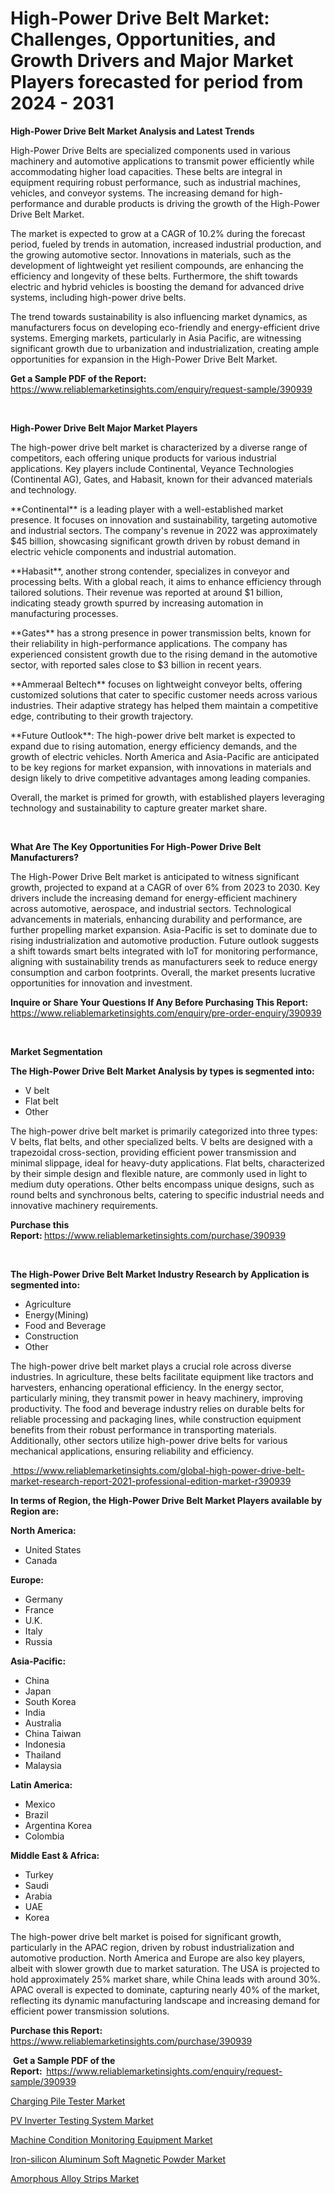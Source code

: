 <p><h1>High-Power Drive Belt Market: Challenges, Opportunities, and Growth Drivers and Major Market Players forecasted for period from 2024 - 2031</h1></p><p><strong>High-Power Drive Belt Market Analysis and Latest Trends</strong></p>
<p><p>High-Power Drive Belts are specialized components used in various machinery and automotive applications to transmit power efficiently while accommodating higher load capacities. These belts are integral in equipment requiring robust performance, such as industrial machines, vehicles, and conveyor systems. The increasing demand for high-performance and durable products is driving the growth of the High-Power Drive Belt Market.</p><p>The market is expected to grow at a CAGR of 10.2% during the forecast period, fueled by trends in automation, increased industrial production, and the growing automotive sector. Innovations in materials, such as the development of lightweight yet resilient compounds, are enhancing the efficiency and longevity of these belts. Furthermore, the shift towards electric and hybrid vehicles is boosting the demand for advanced drive systems, including high-power drive belts.</p><p>The trend towards sustainability is also influencing market dynamics, as manufacturers focus on developing eco-friendly and energy-efficient drive systems. Emerging markets, particularly in Asia Pacific, are witnessing significant growth due to urbanization and industrialization, creating ample opportunities for expansion in the High-Power Drive Belt Market.</p></p>
<p><strong>Get a Sample PDF of the Report:&nbsp;</strong> <a href="https://www.reliablemarketinsights.com/enquiry/request-sample/390939?utm_campaign=1197&utm_medium=2&utm_source=Github&utm_content=ia&utm_term=26102024&utm_id=high-power-drive-belt">https://www.reliablemarketinsights.com/enquiry/request-sample/390939</a></p>
<p>&nbsp;</p>
<p><strong>High-Power Drive Belt Major Market Players</strong></p>
<p><p>The high-power drive belt market is characterized by a diverse range of competitors, each offering unique products for various industrial applications. Key players include Continental, Veyance Technologies (Continental AG), Gates, and Habasit, known for their advanced materials and technology.</p><p>**Continental** is a leading player with a well-established market presence. It focuses on innovation and sustainability, targeting automotive and industrial sectors. The company's revenue in 2022 was approximately $45 billion, showcasing significant growth driven by robust demand in electric vehicle components and industrial automation.</p><p>**Habasit**, another strong contender, specializes in conveyor and processing belts. With a global reach, it aims to enhance efficiency through tailored solutions. Their revenue was reported at around $1 billion, indicating steady growth spurred by increasing automation in manufacturing processes.</p><p>**Gates** has a strong presence in power transmission belts, known for their reliability in high-performance applications. The company has experienced consistent growth due to the rising demand in the automotive sector, with reported sales close to $3 billion in recent years.</p><p>**Ammeraal Beltech** focuses on lightweight conveyor belts, offering customized solutions that cater to specific customer needs across various industries. Their adaptive strategy has helped them maintain a competitive edge, contributing to their growth trajectory.</p><p>**Future Outlook**: The high-power drive belt market is expected to expand due to rising automation, energy efficiency demands, and the growth of electric vehicles. North America and Asia-Pacific are anticipated to be key regions for market expansion, with innovations in materials and design likely to drive competitive advantages among leading companies.</p><p>Overall, the market is primed for growth, with established players leveraging technology and sustainability to capture greater market share.</p></p>
<p>&nbsp;</p>
<p><strong>What Are The Key Opportunities For High-Power Drive Belt Manufacturers?</strong></p>
<p><p>The High-Power Drive Belt market is anticipated to witness significant growth, projected to expand at a CAGR of over 6% from 2023 to 2030. Key drivers include the increasing demand for energy-efficient machinery across automotive, aerospace, and industrial sectors. Technological advancements in materials, enhancing durability and performance, are further propelling market expansion. Asia-Pacific is set to dominate due to rising industrialization and automotive production. Future outlook suggests a shift towards smart belts integrated with IoT for monitoring performance, aligning with sustainability trends as manufacturers seek to reduce energy consumption and carbon footprints. Overall, the market presents lucrative opportunities for innovation and investment.</p></p>
<p><strong>Inquire or Share Your Questions If Any Before Purchasing This Report:</strong> <a href="https://www.reliablemarketinsights.com/enquiry/pre-order-enquiry/390939?utm_campaign=1197&utm_medium=2&utm_source=Github&utm_content=ia&utm_term=26102024&utm_id=high-power-drive-belt">https://www.reliablemarketinsights.com/enquiry/pre-order-enquiry/390939</a></p>
<p>&nbsp;</p>
<p><strong>Market Segmentation</strong></p>
<p><strong>The High-Power Drive Belt Market Analysis by types is segmented into:</strong></p>
<p><ul><li>V belt</li><li>Flat belt</li><li>Other</li></ul></p>
<p><p>The high-power drive belt market is primarily categorized into three types: V belts, flat belts, and other specialized belts. V belts are designed with a trapezoidal cross-section, providing efficient power transmission and minimal slippage, ideal for heavy-duty applications. Flat belts, characterized by their simple design and flexible nature, are commonly used in light to medium duty operations. Other belts encompass unique designs, such as round belts and synchronous belts, catering to specific industrial needs and innovative machinery requirements.</p></p>
<p><strong>Purchase this Report:&nbsp;</strong><a href="https://www.reliablemarketinsights.com/purchase/390939?utm_campaign=1197&utm_medium=2&utm_source=Github&utm_content=ia&utm_term=26102024&utm_id=high-power-drive-belt">https://www.reliablemarketinsights.com/purchase/390939</a></p>
<p>&nbsp;</p>
<p><strong>The High-Power Drive Belt Market Industry Research by Application is segmented into:</strong></p>
<p><ul><li>Agriculture</li><li>Energy(Mining)</li><li>Food and Beverage</li><li>Construction</li><li>Other</li></ul></p>
<p><p>The high-power drive belt market plays a crucial role across diverse industries. In agriculture, these belts facilitate equipment like tractors and harvesters, enhancing operational efficiency. In the energy sector, particularly mining, they transmit power in heavy machinery, improving productivity. The food and beverage industry relies on durable belts for reliable processing and packaging lines, while construction equipment benefits from their robust performance in transporting materials. Additionally, other sectors utilize high-power drive belts for various mechanical applications, ensuring reliability and efficiency.</p></p>
<p><a href="https://www.reliablemarketinsights.com/global-high-power-drive-belt-market-research-report-2021-professional-edition-market-r390939?utm_campaign=1197&utm_medium=2&utm_source=Github&utm_content=ia&utm_term=26102024&utm_id=high-power-drive-belt">&nbsp;https://www.reliablemarketinsights.com/global-high-power-drive-belt-market-research-report-2021-professional-edition-market-r390939</a></p>
<p><strong>In terms of Region, the High-Power Drive Belt Market Players available by Region are:</strong></p>
<p>
    <p> <strong> North America: </strong>
        <ul>
            <li>United States</li>
            <li>Canada</li>
        </ul>
        </p> 
    <p> <strong> Europe: </strong>
        <ul>
            <li>Germany</li>
            <li>France</li>
            <li>U.K.</li>
            <li>Italy</li>
            <li>Russia</li>
        </ul>
        </p> 
    <p> <strong> Asia-Pacific: </strong>
        <ul>
            <li>China</li>
            <li>Japan</li>
            <li>South Korea</li>
            <li>India</li>
            <li>Australia</li>
            <li>China Taiwan</li>
            <li>Indonesia</li>
            <li>Thailand</li>
            <li>Malaysia</li>
        </ul>
        </p> 
    <p> <strong> Latin America: </strong>
        <ul>
            <li>Mexico</li>
            <li>Brazil</li>
            <li>Argentina Korea</li>
            <li>Colombia</li>
        </ul>
        </p> 
    <p> <strong> Middle East & Africa: </strong>
        <ul>
            <li>Turkey</li>
            <li>Saudi</li>
            <li>Arabia</li>
            <li>UAE</li>
            <li>Korea</li>
        </ul>
    </p>
    </p>
<p><p>The high-power drive belt market is poised for significant growth, particularly in the APAC region, driven by robust industrialization and automotive production. North America and Europe are also key players, albeit with slower growth due to market saturation. The USA is projected to hold approximately 25% market share, while China leads with around 30%. APAC overall is expected to dominate, capturing nearly 40% of the market, reflecting its dynamic manufacturing landscape and increasing demand for efficient power transmission solutions.</p></p>
<p><strong>Purchase this Report: </strong><a href="https://www.reliablemarketinsights.com/purchase/390939?utm_campaign=1197&utm_medium=2&utm_source=Github&utm_content=ia&utm_term=26102024&utm_id=high-power-drive-belt">https://www.reliablemarketinsights.com/purchase/390939</a></p>
<p>&nbsp;<strong>Get a Sample PDF of the Report:&nbsp;&nbsp;</strong><a href="https://www.reliablemarketinsights.com/enquiry/request-sample/390939?utm_campaign=1197&utm_medium=2&utm_source=Github&utm_content=ia&utm_term=26102024&utm_id=high-power-drive-belt">https://www.reliablemarketinsights.com/enquiry/request-sample/390939</a></p>
<p><strong></strong></p>
<p><p><a href="https://www.linkedin.com/pulse/charging-pile-tester-mosaic-piecing-together-global-market-k9lae?utm_campaign=1197&utm_medium=2&utm_source=Github&utm_content=ia&utm_term=26102024&utm_id=high-power-drive-belt">Charging Pile Tester Market</a></p><p><a href="https://www.linkedin.com/pulse/decoding-pv-inverter-testing-system-market-signals-growth-yvdme?utm_campaign=1197&utm_medium=2&utm_source=Github&utm_content=ia&utm_term=26102024&utm_id=high-power-drive-belt">PV Inverter Testing System Market</a></p><p><a href="https://issuu.com/reportprime-2/docs/machine-condition-monitoring-equipm_e07e872fc511f4?utm_campaign=1197&utm_medium=2&utm_source=Github&utm_content=ia&utm_term=26102024&utm_id=high-power-drive-belt">Machine Condition Monitoring Equipment Market</a></p><p><a href="https://www.linkedin.com/pulse/iron-silicon-aluminum-soft-magnetic-powder-market-indicators-4rw3c?utm_campaign=1197&utm_medium=2&utm_source=Github&utm_content=ia&utm_term=26102024&utm_id=high-power-drive-belt">Iron-silicon Aluminum Soft Magnetic Powder Market</a></p><p><a href="https://www.linkedin.com/pulse/future-trends-global-amorphous-alloy-strips-market-tv1vc?utm_campaign=1197&utm_medium=2&utm_source=Github&utm_content=ia&utm_term=26102024&utm_id=high-power-drive-belt">Amorphous Alloy Strips Market</a></p></p>